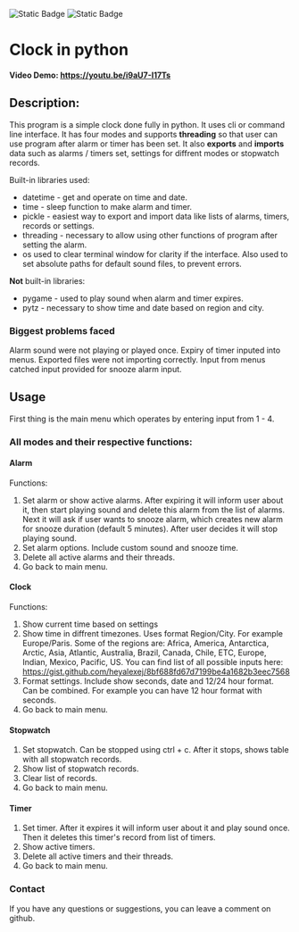 ![Static Badge](https://img.shields.io/badge/Python-%23FFD23F?logo=python&labelColor=%23FFD03D&color=%23336D9C)
![Static Badge](https://img.shields.io/badge/License-GPLv3-blue)


# Clock in python
#### Video Demo:  https://youtu.be/i9aU7-I17Ts
## Description:

This program is a simple clock done fully in python. It uses cli or command line interface. It has four modes and supports **threading** so that user can use program after alarm or timer has been set. It also **exports** and **imports** data such as alarms / timers set, settings for diffrent modes or stopwatch records.

Built-in libraries used:
* datetime - get and operate on time and date.
* time - sleep function to make alarm and timer.
* pickle - easiest way to export and import data like lists of alarms, timers, records or settings.
* threading - necessary to allow using other functions of program after setting the alarm.
* os  used to clear terminal window for clarity if the interface. Also used to set absolute paths for default sound files, to prevent errors.

**Not** built-in libraries:
* pygame - used to play sound when alarm and timer expires.
* pytz - necessary to show time and date based on region and city.

### Biggest problems faced

Alarm sound were not playing or played once.
Expiry of timer inputed into menus.
Exported files were not importing correctly.
Input from menus catched input provided for snooze alarm input.

## Usage
First thing is the main menu which operates by entering input from 1 - 4.

### All modes and their respective functions:

#### Alarm
Functions:
1. Set alarm or show active alarms. After expiring it will inform user about it, then start playing sound and delete this alarm from the list of alarms. Next it will ask if user wants to snooze alarm, which creates new alarm for snooze duration (default 5 minutes). After user decides it will stop playing sound.
2. Set alarm options. Include custom sound and snooze time.
3. Delete all active alarms and their threads.
4. Go back to main menu.
#### Clock
Functions:
1. Show current time based on settings
2. Show time in diffrent timezones. Uses format Region/City.
For example Europe/Paris.
Some of the regions are: Africa, America, Antarctica, Arctic, Asia, Atlantic, Australia, Brazil, Canada, Chile, ETC, Europe, Indian, Mexico, Pacific, US.
You can find list of all possible inputs here: https://gist.github.com/heyalexej/8bf688fd67d7199be4a1682b3eec7568
3. Format settings. Include show seconds, date and 12/24 hour format. Can be combined. For example you can have 12 hour format with seconds.
4. Go back to main menu.
#### Stopwatch
1. Set stopwatch. Can be stopped using ctrl + c. After it stops, shows table with all stopwatch records.
2. Show list of stopwatch records.
3. Clear list of records.
4. Go back to main menu.
#### Timer
1. Set timer. After it expires it will inform user about it and play sound once. Then it deletes this timer's record from list of timers.
2. Show active timers.
3. Delete all active timers and their threads.
4. Go back to main menu.

### Contact
 If you have any questions or suggestions, you can leave a comment on github.

